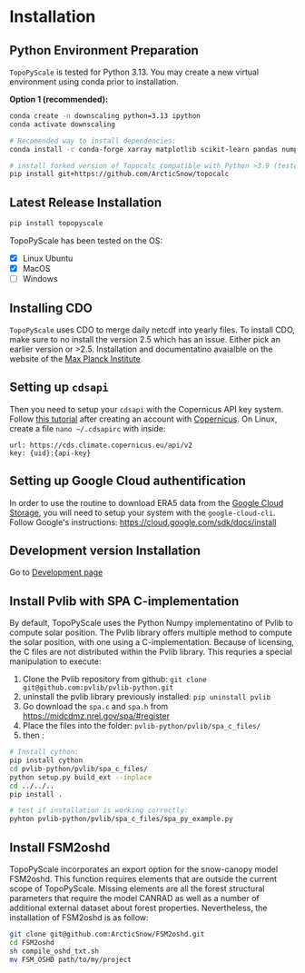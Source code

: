 # Installation

## Python Environment Preparation
`TopoPyScale` is tested for Python 3.13. You may create a new virtual environment using conda prior to installation.


**Option 1 (recommended):**
```bash
conda create -n downscaling python=3.13 ipython
conda activate downscaling

# Recomended way to install dependencies:
conda install -c conda-forge xarray matplotlib scikit-learn pandas numpy netcdf4 h5netcdf rasterio pyproj dask geopandas

# install forked version of Topocalc compatible with Python >3.9 (tested with 3.13)
pip install git+https://github.com/ArcticSnow/topocalc
```


## Latest Release Installation

```bash
pip install topopyscale
```

TopoPyScale has been tested on the OS:
- [x] Linux Ubuntu
- [x] MacOS
- [ ] Windows

## Installing CDO
`TopoPyScale` uses CDO to merge daily netcdf into yearly files. To install CDO, make sure to no install the version 2.5 which has an issue. Either pick an earlier version or >2.5. 
Installation and documentatino avaialble on the website of the [Max Planck Institute](https://code.mpimet.mpg.de/projects/cdo/wiki)


## Setting up `cdsapi`

Then you need to setup your `cdsapi` with the Copernicus API key system. Follow [this tutorial](https://cds.climate.copernicus.eu/api-how-to#install-the-cds-api-key) after creating an account with [Copernicus](https://cds.climate.copernicus.eu/). On Linux, create a file `nano ~/.cdsapirc` with inside:

```
url: https://cds.climate.copernicus.eu/api/v2
key: {uid}:{api-key}
```

## Setting up Google Cloud authentification

In order to use the routine to download ERA5 data from the [Google Cloud Storage](https://console.cloud.google.com/marketplace/product/bigquery-public-data/arco-era5?invt=AbudXg&project=era5access), you will need to setup your system with the `google-cloud-cli`. Follow Google's instructions: https://cloud.google.com/sdk/docs/install


## Development version Installation

Go to [Development page](./08_Development.md)

## Install Pvlib with SPA C-implementation
By default, TopoPyScale uses the Python Numpy implementatino of Pvlib to compute solar position. The Pvlib library offers multiple method to compute the solar position, with one using a C-implementation. Because of licensing, the C files are not distributed within the Pvlib library. This requries a special manipulation to execute:

1. Clone the Pvlib repository from github: `git clone git@github.com:pvlib/pvlib-python.git`
2. uninstall the pvlib library previously installed: `pip uninstall pvlib`
3. Go download the `spa.c` and `spa.h` from https://midcdmz.nrel.gov/spa/#register
4. Place the files into the folder: `pvlib-python/pvlib/spa_c_files/`
5. then :
```sh
# Install cython:
pip install cython
cd pvlib-python/pvlib/spa_c_files/
python setup.py build_ext --inplace
cd ../../..
pip install .

# test if installation is working correctly:
pyhton pvlib-python/pvlib/spa_c_files/spa_py_example.py
```

## Install FSM2oshd

TopoPyScale incorporates an export option for the snow-canopy model FSM2oshd. This function requires elements that are outside the current scope of TopoPyScale. Missing elements are all the forest structural parameters that require the model CANRAD as well as a number of additional external dataset about forest properties. Nevertheless, the installation of FSM2oshd is as follow:
```sh
git clone git@github.com:ArcticSnow/FSM2oshd.git
cd FSM2oshd
sh compile_oshd_txt.sh
mv FSM_OSHD path/to/my/project
```
